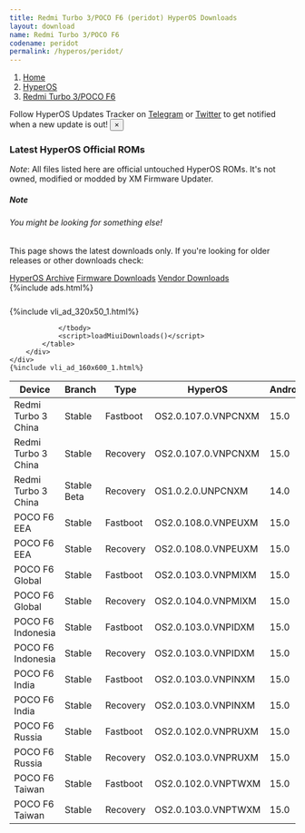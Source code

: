 ```yaml
---
title: Redmi Turbo 3/POCO F6 (peridot) HyperOS Downloads
layout: download
name: Redmi Turbo 3/POCO F6
codename: peridot
permalink: /hyperos/peridot/
---
```

<nav aria-label="breadcrumb">
    <ol class="breadcrumb">
        <li class="breadcrumb-item"><a href="/">Home</a></li>
        <li class="breadcrumb-item"><a href="/hyperos/">HyperOS</a></li>
        <li class="breadcrumb-item active" aria-current="page"><a href="/hyperos/peridot/">Redmi Turbo 3/POCO F6</a></li>
    </ol>
</nav>
<div class="alert alert-primary alert-dismissible fade show" role="alert">
    Follow HyperOS Updates Tracker on <a href="https://t.me/MIUIUpdatesTracker" class="alert-link">Telegram</a>
     or <a href="https://twitter.com/MiFwUpdater" class="alert-link">Twitter</a> to get notified when a new update is out!
    <button type="button" class="close" data-dismiss="alert" aria-label="Close">
        <span aria-hidden="true">&times;</span>
    </button>
</div>

### Latest HyperOS Official ROMs
*Note*: All files listed here are official untouched HyperOS ROMs. It's not owned, modified or modded by XM Firmware Updater.
<div class="card">
  <div class="card-body">
    <h5 class="card-title">Note</h5>
    <h6 class="card-subtitle mb-2 text-muted">You might be looking for something else!</h6>
    <p class="card-text">This page shows the latest downloads only.
     If you're looking for older releases or other downloads check:</p>
    <a href="/archive/hyperos/peridot/" class="card-link">HyperOS Archive</a>
    <a href="/firmware/peridot/" class="card-link">Firmware Downloads</a>
    <a href="/vendor/peridot/" class="card-link">Vendor Downloads</a>
  </div>
</div>
{%include ads.html%}
<div class="row justify-content-center">
    <div class="col-10">
        <div class="table-responsive-md" style="margin-top: 25px;">
            {%include vli_ad_320x50_1.html%}
            <table id="miui" class="display dt-responsive nowrap compact table table-striped table-hover table-sm">
                <thead class="thead-dark">
                    <tr>
                        <th data-ref="device">Device</th>
                        <th data-ref="branch">Branch</th>
                        <th data-ref="type">Type</th>
                        <th data-ref="miui">HyperOS</th>
                        <th data-ref="android">Android</th>
                        <th data-ref="size">Size</th>
                        <th data-ref="size">Date</th>
                        <th data-ref="link">Link</th>
                    </tr>
                </thead>
                <tbody>
                <tr><td>Redmi Turbo 3 China</td><td>Stable</td><td>Fastboot</td><td>OS2.0.107.0.VNPCNXM</td><td>15.0</td><td>8.6 GB</td><td>2025-05-20</td><td><a href="/hyperos/peridot/stable/OS2.0.107.0.VNPCNXM/">Download</a></td></tr>
<tr><td>Redmi Turbo 3 China</td><td>Stable</td><td>Recovery</td><td>OS2.0.107.0.VNPCNXM</td><td>15.0</td><td>6.9 GB</td><td>2025-05-12</td><td><a href="/hyperos/peridot/stable/OS2.0.107.0.VNPCNXM/">Download</a></td></tr>
<tr><td>Redmi Turbo 3 China</td><td>Stable Beta</td><td>Recovery</td><td>OS1.0.2.0.UNPCNXM</td><td>14.0</td><td>6.5 GB</td><td>2024-04-17</td><td><a href="/hyperos/peridot/stable beta/OS1.0.2.0.UNPCNXM/">Download</a></td></tr>
<tr><td>POCO F6 EEA</td><td>Stable</td><td>Fastboot</td><td>OS2.0.108.0.VNPEUXM</td><td>15.0</td><td>8.7 GB</td><td>2025-05-08</td><td><a href="/hyperos/peridot/stable/OS2.0.108.0.VNPEUXM/">Download</a></td></tr>
<tr><td>POCO F6 EEA</td><td>Stable</td><td>Recovery</td><td>OS2.0.108.0.VNPEUXM</td><td>15.0</td><td>6.0 GB</td><td>2025-05-15</td><td><a href="/hyperos/peridot/stable/OS2.0.108.0.VNPEUXM/">Download</a></td></tr>
<tr><td>POCO F6 Global</td><td>Stable</td><td>Fastboot</td><td>OS2.0.103.0.VNPMIXM</td><td>15.0</td><td>9.3 GB</td><td>2025-05-19</td><td><a href="/hyperos/peridot/stable/OS2.0.103.0.VNPMIXM/">Download</a></td></tr>
<tr><td>POCO F6 Global</td><td>Stable</td><td>Recovery</td><td>OS2.0.104.0.VNPMIXM</td><td>15.0</td><td>6.0 GB</td><td>2025-05-24</td><td><a href="/hyperos/peridot/stable/OS2.0.104.0.VNPMIXM/">Download</a></td></tr>
<tr><td>POCO F6 Indonesia</td><td>Stable</td><td>Fastboot</td><td>OS2.0.103.0.VNPIDXM</td><td>15.0</td><td>8.5 GB</td><td>2025-05-14</td><td><a href="/hyperos/peridot/stable/OS2.0.103.0.VNPIDXM/">Download</a></td></tr>
<tr><td>POCO F6 Indonesia</td><td>Stable</td><td>Recovery</td><td>OS2.0.103.0.VNPIDXM</td><td>15.0</td><td>6.0 GB</td><td>2025-05-24</td><td><a href="/hyperos/peridot/stable/OS2.0.103.0.VNPIDXM/">Download</a></td></tr>
<tr><td>POCO F6 India</td><td>Stable</td><td>Fastboot</td><td>OS2.0.103.0.VNPINXM</td><td>15.0</td><td>7.7 GB</td><td>2025-04-23</td><td><a href="/hyperos/peridot/stable/OS2.0.103.0.VNPINXM/">Download</a></td></tr>
<tr><td>POCO F6 India</td><td>Stable</td><td>Recovery</td><td>OS2.0.103.0.VNPINXM</td><td>15.0</td><td>5.9 GB</td><td>2025-05-06</td><td><a href="/hyperos/peridot/stable/OS2.0.103.0.VNPINXM/">Download</a></td></tr>
<tr><td>POCO F6 Russia</td><td>Stable</td><td>Fastboot</td><td>OS2.0.102.0.VNPRUXM</td><td>15.0</td><td>9.2 GB</td><td>2025-05-19</td><td><a href="/hyperos/peridot/stable/OS2.0.102.0.VNPRUXM/">Download</a></td></tr>
<tr><td>POCO F6 Russia</td><td>Stable</td><td>Recovery</td><td>OS2.0.103.0.VNPRUXM</td><td>15.0</td><td>6.0 GB</td><td>2025-05-24</td><td><a href="/hyperos/peridot/stable/OS2.0.103.0.VNPRUXM/">Download</a></td></tr>
<tr><td>POCO F6 Taiwan</td><td>Stable</td><td>Fastboot</td><td>OS2.0.102.0.VNPTWXM</td><td>15.0</td><td>7.8 GB</td><td>2025-05-19</td><td><a href="/hyperos/peridot/stable/OS2.0.102.0.VNPTWXM/">Download</a></td></tr>
<tr><td>POCO F6 Taiwan</td><td>Stable</td><td>Recovery</td><td>OS2.0.103.0.VNPTWXM</td><td>15.0</td><td>5.9 GB</td><td>2025-05-24</td><td><a href="/hyperos/peridot/stable/OS2.0.103.0.VNPTWXM/">Download</a></td></tr>

                </tbody>
                <script>loadMiuiDownloads()</script>
            </table>
        </div>
    </div>
    {%include vli_ad_160x600_1.html%}
</div>
